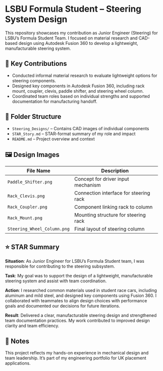 # LSBU Formula Student – Steering System Design

This repository showcases my contribution as Junior Engineer (Steering) for LSBU’s Formula Student Team. I focused on material research and CAD-based design using Autodesk Fusion 360 to develop a lightweight, manufacturable steering system.

## 🔧 Key Contributions
- Conducted informal material research to evaluate lightweight options for steering components.
- Designed key components in Autodesk Fusion 360, including rack mount, coupler, clevis, paddle shifter, and steering wheel column.
- Coordinated team roles based on individual strengths and supported documentation for manufacturing handoff.

## 📁 Folder Structure
- `Steering_Designs/` – Contains CAD images of individual components
- `STAR_Story.md` – STAR-format summary of my role and impact
- `README.md` – Project overview and context

## 🖼️ Design Images
| File Name | Description |
|-----------|-------------|
| `Paddle_Shifter.png` | Concept for driver input mechanism |
| `Rack_Clevis.png` | Connection interface for steering rack |
| `Rack_Coupler.png` | Component linking rack to column |
| `Rack_Mount.png` | Mounting structure for steering rack |
| `Steering_Wheel_Column.png` | Final layout of steering column |

## ⭐ STAR Summary

**Situation**: As Junior Engineer for LSBU’s Formula Student team, I was responsible for contributing to the steering subsystem.

**Task**: My goal was to support the design of a lightweight, manufacturable steering system and assist with team coordination.

**Action**: I researched common materials used in student race cars, including aluminum and mild steel, and designed key components using Fusion 360. I collaborated with teammates to align design choices with performance goals and documented our decisions for future iterations.

**Result**: Delivered a clear, manufacturable steering design and strengthened team documentation practices. My work contributed to improved design clarity and team efficiency.

## 📌 Notes
This project reflects my hands-on experience in mechanical design and team leadership. It’s part of my engineering portfolio for UK placement applications.
